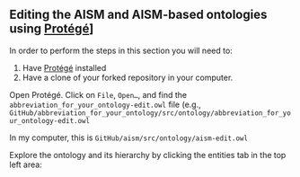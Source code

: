 ## Editing the AISM and AISM-based ontologies using [Protégé](https://protege.stanford.edu/)] ##

In order to perform the steps in this section you will need to:
1. Have [Protégé](https://protege.stanford.edu/) installed
2. Have a clone of your forked repository in your computer.


Open Protégé. Click on `File`, `Open…`, and find the `abbreviation_for_your_ontology-edit.owl` file (e.g., `GitHub/abbreviation_for_your_ontology/src/ontology/abbreviation_for_your_ontology-edit.owl`

In my computer, this is
`GitHub/aism/src/ontology/aism-edit.owl`

Explore the ontology and its hierarchy by clicking the entities tab in the top left area:
